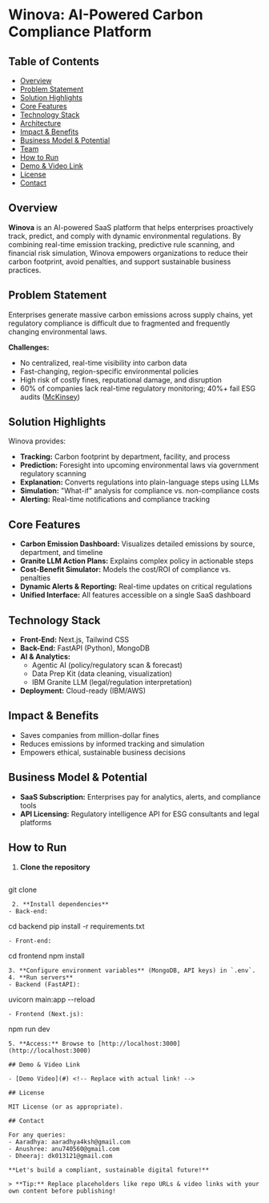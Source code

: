 # Winova: AI-Powered Carbon Compliance Platform

## Table of Contents

- [Overview](#overview)
- [Problem Statement](#problem-statement)
- [Solution Highlights](#solution-highlights)
- [Core Features](#core-features)
- [Technology Stack](#technology-stack)
- [Architecture](#architecture)
- [Impact & Benefits](#impact--benefits)
- [Business Model & Potential](#business-model--potential)
- [Team](#team)
- [How to Run](#how-to-run)
- [Demo & Video Link](#demo--video-link)
- [License](#license)
- [Contact](#contact)

## Overview

**Winova** is an AI-powered SaaS platform that helps enterprises proactively track, predict, and comply with dynamic environmental regulations. By combining real-time emission tracking, predictive rule scanning, and financial risk simulation, Winova empowers organizations to reduce their carbon footprint, avoid penalties, and support sustainable business practices.

## Problem Statement

Enterprises generate massive carbon emissions across supply chains, yet regulatory compliance is difficult due to fragmented and frequently changing environmental laws.

**Challenges:**
- No centralized, real-time visibility into carbon data
- Fast-changing, region-specific environmental policies
- High risk of costly fines, reputational damage, and disruption
- 60% of companies lack real-time regulatory monitoring; 40%+ fail ESG audits ([McKinsey](https://www.mckinsey.com/))

## Solution Highlights

Winova provides:
- **Tracking:** Carbon footprint by department, facility, and process
- **Prediction:** Foresight into upcoming environmental laws via government regulatory scanning
- **Explanation:** Converts regulations into plain-language steps using LLMs
- **Simulation:** "What-if" analysis for compliance vs. non-compliance costs
- **Alerting:** Real-time notifications and compliance tracking

## Core Features

- **Carbon Emission Dashboard:** Visualizes detailed emissions by source, department, and timeline
- **Granite LLM Action Plans:** Explains complex policy in actionable steps
- **Cost-Benefit Simulator:** Models the cost/ROI of compliance vs. penalties
- **Dynamic Alerts & Reporting:** Real-time updates on critical regulations
- **Unified Interface:** All features accessible on a single SaaS dashboard

## Technology Stack

- **Front-End:** Next.js, Tailwind CSS
- **Back-End:** FastAPI (Python), MongoDB
- **AI & Analytics:**
  - Agentic AI (policy/regulatory scan & forecast)
  - Data Prep Kit (data cleaning, visualization)
  - IBM Granite LLM (legal/regulation interpretation)
- **Deployment:** Cloud-ready (IBM/AWS)

## Impact & Benefits

- Saves companies from million-dollar fines
- Reduces emissions by informed tracking and simulation
- Empowers ethical, sustainable business decisions

## Business Model & Potential

- **SaaS Subscription:** Enterprises pay for analytics, alerts, and compliance tools
- **API Licensing:** Regulatory intelligence API for ESG consultants and legal platforms

## How to Run

1. **Clone the repository**
    ```
  git clone 
  
  ```
   2. **Install dependencies**
- Back-end:
  ```
  cd backend
  pip install -r requirements.txt
  ```
- Front-end:
  ```
  cd frontend
  npm install
  ```
3. **Configure environment variables** (MongoDB, API keys) in `.env`.
4. **Run servers**
- Backend (FastAPI):
  ```
  uvicorn main:app --reload
  ```
- Frontend (Next.js):
  ```
  npm run dev
  ```
5. **Access:** Browse to [http://localhost:3000](http://localhost:3000)

## Demo & Video Link

- [Demo Video](#) <!-- Replace with actual link! -->

## License

MIT License (or as appropriate).

## Contact

For any queries:
- Aaradhya: aaradhya4ksh@gmail.com
- Anushree: anu740560@gmail.com
- Dheeraj: dk013121@gmail.com

**Let's build a compliant, sustainable digital future!**

> **Tip:** Replace placeholders like repo URLs & video links with your own content before publishing!



